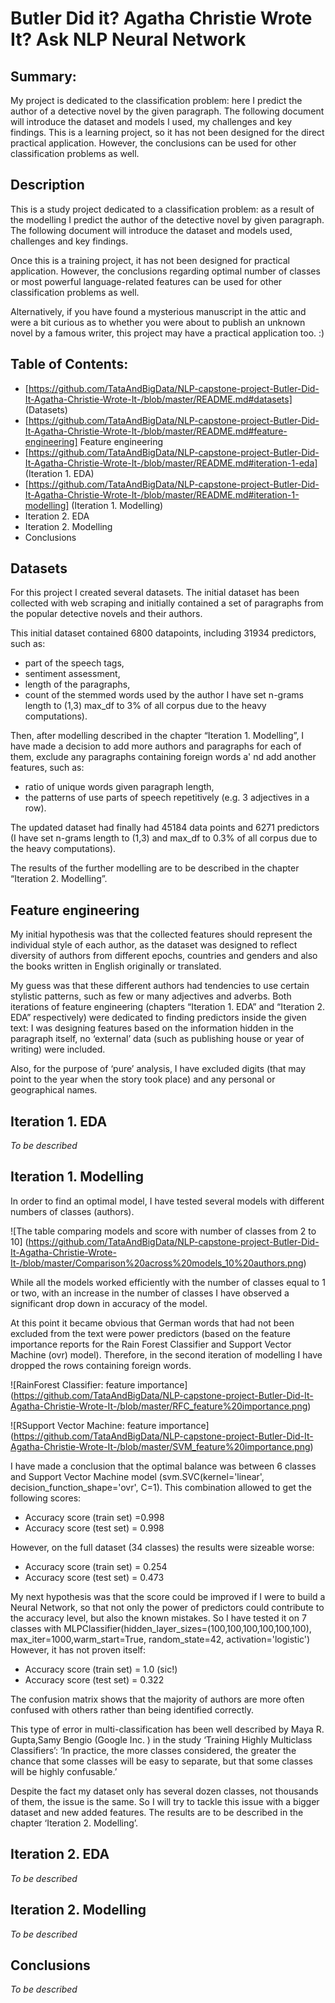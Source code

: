 # Butler Did it? Agatha Christie Wrote It? Ask NLP Neural Network

## Summary:
My project is dedicated to the classification problem: here I predict the author of a detective novel by the given paragraph. The following document will introduce the dataset and models I used, my challenges and key findings. This is a learning project, so it has not been designed for the direct practical application. However, the conclusions can be used for other classification problems as well.

## Description
This is a study project dedicated to a classification problem: as a result of the modelling I predict the author of the detective novel by given paragraph. The following document will introduce the dataset and models used, challenges and key findings. 

Once this is a training project, it has not been designed for practical application. However,  the conclusions regarding optimal number of classes or most powerful language-related features can be used for other classification problems as well. 

Alternatively, if you have found a mysterious manuscript in the attic and were a bit curious as to whether you were about to publish an unknown novel by a famous writer, this project may have a practical application too. :)

## Table of Contents:
- [https://github.com/TataAndBigData/NLP-capstone-project-Butler-Did-It-Agatha-Christie-Wrote-It-/blob/master/README.md#datasets] (Datasets)
- [https://github.com/TataAndBigData/NLP-capstone-project-Butler-Did-It-Agatha-Christie-Wrote-It-/blob/master/README.md#feature-engineering] Feature engineering
- [https://github.com/TataAndBigData/NLP-capstone-project-Butler-Did-It-Agatha-Christie-Wrote-It-/blob/master/README.md#iteration-1-eda] (Iteration 1. EDA)
- [https://github.com/TataAndBigData/NLP-capstone-project-Butler-Did-It-Agatha-Christie-Wrote-It-/blob/master/README.md#iteration-1-modelling] (Iteration 1. Modelling)
- Iteration 2. EDA
- Iteration 2. Modelling
- Conclusions
 
 
## Datasets

For this project I created several datasets. The initial dataset has been collected with web scraping and initially contained a set of paragraphs from the popular detective novels and their authors. 

This initial dataset contained 6800 datapoints, including 31934  predictors, such as:
- part of the speech tags,
- sentiment assessment,
- length of the paragraphs,
- count of the stemmed words used by the author I have set n-grams length to (1,3) max_df to 3% of all corpus due to the heavy computations).

Then, after modelling described in the chapter “Iteration 1. Modelling”, I have made a decision to add more authors and paragraphs for each of them, exclude any paragraphs containing foreign words a' nd add another features, such as:
 - ratio of unique words given paragraph length,
- the patterns of use parts of speech repetitively (e.g. 3 adjectives in a row).

The updated dataset had finally had 45184 data points and 6271 predictors (I have set n-grams length to (1,3) and max_df to 0.3% of all corpus due to the heavy computations).

The results of the further modelling are to be described in the chapter “Iteration 2. Modelling”.

## Feature engineering

My initial hypothesis was that the collected features should represent the individual style of each author, as the dataset was designed to reflect diversity of authors from different epochs, countries and genders and also the books written in English originally or translated.

My guess was that these different authors had tendencies to use certain stylistic patterns, such as few or many adjectives and adverbs.
Both iterations of feature engineering (chapters “Iteration 1. EDA” and “Iteration 2. EDA” respectively) were dedicated to finding predictors inside the given text: I was designing features based on the information hidden in the paragraph itself, no ‘external’ data (such as publishing house or year of writing) were included.

Also, for the purpose of ‘pure’ analysis, I have excluded digits (that may point to the year when the story took place) and any personal or geographical names.

## Iteration 1. EDA

*To be described*
 
## Iteration 1. Modelling

In order to find an optimal model, I have tested several models with different numbers of classes (authors). 

![The table comparing models and score with number of classes from 2 to 10]
(https://github.com/TataAndBigData/NLP-capstone-project-Butler-Did-It-Agatha-Christie-Wrote-It-/blob/master/Comparison%20across%20models_10%20authors.png)

 
While all the models worked efficiently with the number of classes equal to 1 or two, with an increase in the number of classes I have observed a significant drop down in accuracy of the model. 

At this point it became obvious that German words that had not been excluded from the text were power predictors (based on the feature importance reports for the Rain Forest Classifier and Support Vector Machine (ovr) model). Therefore, in the second iteration of modelling I have dropped the rows containing foreign words.

![RainForest Classifier: feature importance]
(https://github.com/TataAndBigData/NLP-capstone-project-Butler-Did-It-Agatha-Christie-Wrote-It-/blob/master/RFC_feature%20importance.png)

![RSupport Vector Machine: feature importance]
(https://github.com/TataAndBigData/NLP-capstone-project-Butler-Did-It-Agatha-Christie-Wrote-It-/blob/master/SVM_feature%20importance.png)

I have made a conclusion that the optimal balance was between 6 classes and Support Vector Machine model (svm.SVC(kernel='linear', decision_function_shape='ovr', C=1). 
This combination allowed to get the following scores:
- Accuracy score (train set) =0.998
- Accuracy score (test set) = 0.998

However, on the full dataset (34 classes) the results were sizeable worse:
- Accuracy score (train set) = 0.254
- Accuracy score (test set) = 0.473

My next hypothesis was that the score could be improved if I were to build a Neural Network, so that not only the power of predictors could contribute to the accuracy level, but also the known mistakes. So I have tested it on 7 classes with MLPClassifier(hidden_layer_sizes=(100,100,100,100,100,100), max_iter=1000,warm_start=True, random_state=42, activation='logistic')
However, it has not proven itself:
- Accuracy score (train set) = 1.0 (sic!)
- Accuracy score (test set) = 0.322

The confusion matrix shows that the majority of authors are more often confused with others rather than being identified correctly. 

This type of error in multi-classification has been well described by Maya R. Gupta,Samy Bengio (Google Inc. ) in the study ‘Training Highly Multiclass Classifiers’: ‘In practice, the more classes considered, the greater the chance that some classes will be easy to separate, but that some classes will be highly confusable.’ 

Despite the fact my dataset only has several dozen classes, not thousands of them, the issue is the same. So I will try to tackle this issue with a bigger dataset and new added features. The results are to be described in the chapter ‘Iteration 2. Modelling’.

## Iteration 2. EDA

*To be described*

## Iteration 2. Modelling

*To be described*

## Conclusions

*To be described*
